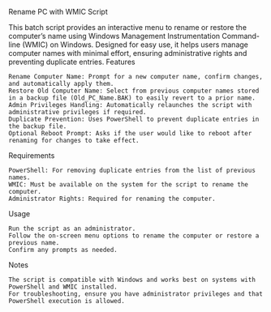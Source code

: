 Rename PC with WMIC Script

This batch script provides an interactive menu to rename or restore the computer’s name using Windows Management Instrumentation Command-line (WMIC) on Windows. Designed for easy use, it helps users manage computer names with minimal effort, ensuring administrative rights and preventing duplicate entries.
Features

    Rename Computer Name: Prompt for a new computer name, confirm changes, and automatically apply them.
    Restore Old Computer Name: Select from previous computer names stored in a backup file (Old_PC_Name.BAK) to easily revert to a prior name.
    Admin Privileges Handling: Automatically relaunches the script with administrative privileges if required.
    Duplicate Prevention: Uses PowerShell to prevent duplicate entries in the backup file.
    Optional Reboot Prompt: Asks if the user would like to reboot after renaming for changes to take effect.

Requirements

    PowerShell: For removing duplicate entries from the list of previous names.
    WMIC: Must be available on the system for the script to rename the computer.
    Administrator Rights: Required for renaming the computer.

Usage

    Run the script as an administrator.
    Follow the on-screen menu options to rename the computer or restore a previous name.
    Confirm any prompts as needed.

Notes

    The script is compatible with Windows and works best on systems with PowerShell and WMIC installed.
    For troubleshooting, ensure you have administrator privileges and that PowerShell execution is allowed.
